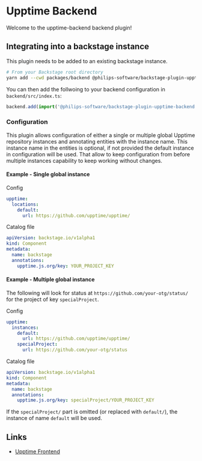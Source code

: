 # Upptime Backend

Welcome to the upptime-backend backend plugin!

## Integrating into a backstage instance

This plugin needs to be added to an existing backstage instance.

```bash
# From your Backstage root directory
yarn add --cwd packages/backend @philips-software/backstage-plugin-upptime-backend
```

You can then add the follwoing to your backend configuration in `backend/src/index.ts`:

```typescript
backend.add(import('@philips-software/backstage-plugin-upptime-backend'));
```

### Configuration

This plugin allows configuration of either a single or multiple global Upptime
repository instances and annotating entities with the instance name. This instance
name in the entities is optional, if not provided the default instance in
configuration will be used. That allow to keep configuration from before multiple
instances capability to keep working without changes.

#### Example - Single global instance

Config

```yaml
upptime:
  locations:
    default:
      url: https://github.com/upptime/upptime/
```

Catalog file

```yaml
apiVersion: backstage.io/v1alpha1
kind: Component
metadata:
  name: backstage
  annotations:
    upptime.js.org/key: YOUR_PROJECT_KEY
```

#### Example - Multiple global instance

The following will look for status at `https://github.com/your-otg/status/` for
the project of key `specialProject`.

Config

```yaml
upptime:
  instances:
    default:
      url: https://github.com/upptime/upptime/
    specialProject:
      url: https://github.com/your-otg/status
```

Catalog file

```yaml
apiVersion: backstage.io/v1alpha1
kind: Component
metadata:
  name: backstage
  annotations:
    upptime.js.org/key: specialProject/YOUR_PROJECT_KEY
```

If the `specialProject/` part is omitted (or replaced with `default/`), the
instance of name `default` will be used.

## Links

- [Upptime Frontend](../upptime-frontend/README.md)
